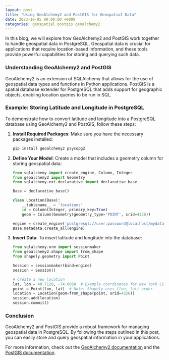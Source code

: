 ```yaml
---
layout: post
title: "Using GeoAlchemy2 and PostGIS for Geospatial Data"
date: 2023-10-05 00:00:00 +0000
categories: geospatial postgis geoalchemy2
---
```


In this blog, we will explore how GeoAlchemy2 and PostGIS work together to handle geospatial data in PostgreSQL. Geospatial data is crucial for applications that require location-based information, and these tools provide powerful capabilities for storing and querying such data.

### Understanding GeoAlchemy2 and PostGIS

GeoAlchemy2 is an extension of SQLAlchemy that allows for the use of geospatial data types and functions in Python applications. PostGIS is a spatial database extender for PostgreSQL that adds support for geographic objects, enabling location queries to be run in SQL.

### Example: Storing Latitude and Longitude in PostgreSQL

To demonstrate how to convert latitude and longitude into a PostgreSQL database using GeoAlchemy2 and PostGIS, follow these steps:

1. **Install Required Packages**:
   Make sure you have the necessary packages installed:
   ```bash
   pip install geoalchemy2 psycopg2
   ```

2. **Define Your Model**:
   Create a model that includes a geometry column for storing geospatial data:
   ```python
   from sqlalchemy import create_engine, Column, Integer
   from geoalchemy2 import Geometry
   from sqlalchemy.ext.declarative import declarative_base

   Base = declarative_base()

   class Location(Base):
       __tablename__ = 'locations'
       id = Column(Integer, primary_key=True)
       geom = Column(Geometry(geometry_type='POINT', srid=4326))

   engine = create_engine('postgresql://user:password@localhost/mydatabase')
   Base.metadata.create_all(engine)
   ```

3. **Insert Data**:
   To insert latitude and longitude into the database:
   ```python
   from sqlalchemy.orm import sessionmaker
   from geoalchemy2.shape import from_shape
   from shapely.geometry import Point

   Session = sessionmaker(bind=engine)
   session = Session()

   # Create a new location
   lat, lon = 40.7128, -74.0060  # Example coordinates for New York City
   point = Point(lon, lat)  # Note: Shapely uses (lon, lat) order
   location = Location(geom=from_shape(point, srid=4326))
   session.add(location)
   session.commit()
   ```

### Conclusion

GeoAlchemy2 and PostGIS provide a robust framework for managing geospatial data in PostgreSQL. By following the steps outlined in this post, you can easily store and query geospatial information in your applications.

For more information, check out the [GeoAlchemy2 documentation](https://geoalchemy-2.readthedocs.io/en/latest/) and the [PostGIS documentation](https://postgis.net/docs/manual-3.1/).
